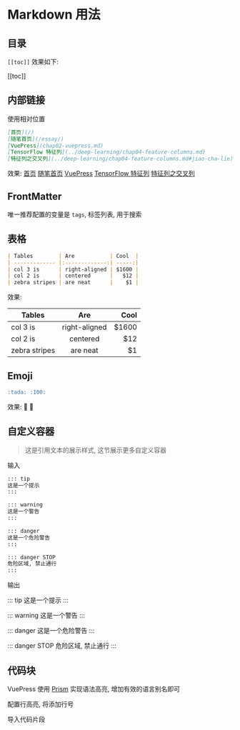 # Markdown 用法

## 目录

`[[toc]]` 效果如下:

[[toc]]

## 内部链接

使用相对位置

```md
[首页](/)
[随笔首页](/essay/)
[VuePress](chap02-vuepress.md)
[TensorFlow 特征列](../deep-learning/chap04-feature-columns.md)
[特征列之交叉列](../deep-learning/chap04-feature-columns.md#jiao-cha-lie)
```

效果:
[首页](/)
[随笔首页](/essay/)
[VuePress](chap02-vuepress.md)
[TensorFlow 特征列](../deep-learning/chap04-feature-columns.md)
[特征列之交叉列](../deep-learning/chap04-feature-columns.md#jiao-cha-lie)

## FrontMatter

唯一推荐配置的变量是 `tags`, 标签列表, 用于搜索

## 表格

```md
| Tables        | Are           | Cool  |
| ------------- |:-------------:| -----:|
| col 3 is      | right-aligned | $1600 |
| col 2 is      | centered      |   $12 |
| zebra stripes | are neat      |    $1 |
```

效果:

| Tables        | Are           | Cool  |
| ------------- |:-------------:| -----:|
| col 3 is      | right-aligned | $1600 |
| col 2 is      | centered      |   $12 |
| zebra stripes | are neat      |    $1 |

## Emoji

```md
:tada: :100:
```

效果:
:tada: :100:

## 自定义容器

> 这是引用文本的展示样式, 这节展示更多自定义容器

输入

```md
::: tip
这是一个提示
:::

::: warning
这是一个警告
:::

::: danger
这是一个危险警告
:::

::: danger STOP
危险区域, 禁止通行
:::
```

输出

::: tip
这是一个提示
:::

::: warning
这是一个警告
:::

::: danger
这是一个危险警告
:::

::: danger STOP
危险区域, 禁止通行
:::

## 代码块

VuePress 使用 [Prism](https://prismjs.com/#languages-list) 实现语法高亮, 增加有效的语言别名即可

配置行高亮, 将添加行号

导入代码片段
